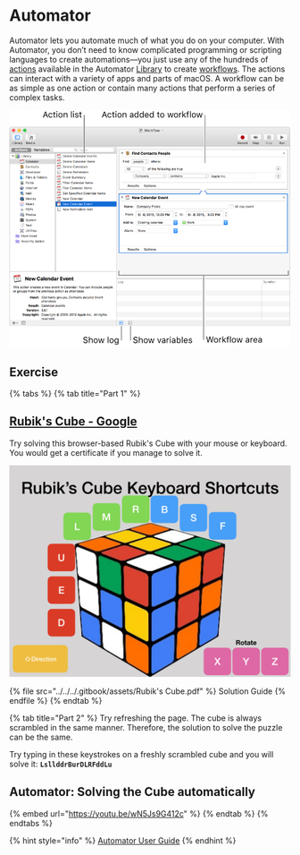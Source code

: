 # Automator

Automator lets you automate much of what you do on your computer. With Automator, you don’t need to know complicated programming or scripting languages to create automations—you just use any of the hundreds of [actions](https://support.apple.com/en-sg/guide/automator/aside/glos0e92b612/2.10/mac/10.15) available in the Automator [Library](https://support.apple.com/en-sg/guide/automator/aside/glose79f4d14/2.10/mac/10.15) to create [workflows](https://support.apple.com/en-sg/guide/automator/aside/glos107ffd7c/2.10/mac/10.15). The actions can interact with a variety of apps and parts of macOS. A workflow can be as simple as one action or contain many actions that perform a series of complex tasks.&#x20;

![](<../../../.gitbook/assets/image (1).png>)

## Exercise

{% tabs %}
{% tab title="Part 1" %}
## [Rubik's Cube - Google](https://chuachunmin.github.io/rubiks-cube)

Try solving this browser-based Rubik's Cube with your mouse or keyboard. You would get a certificate if you manage to solve it.

![](<../../../.gitbook/assets/Rubik Control.jpeg>)

{% file src="../../../.gitbook/assets/Rubik's Cube.pdf" %}
Solution Guide
{% endfile %}
{% endtab %}

{% tab title="Part 2" %}
Try refreshing the page. The cube is always scrambled in the same manner. Therefore, the solution to solve the puzzle can be the same.

Try typing in these keystrokes on a freshly scrambled cube and you will solve it: **`LsllddrBurDLRFddLu`**

## Automator: Solving the Cube automatically

{% embed url="https://youtu.be/wN5Js9G412c" %}
{% endtab %}
{% endtabs %}

{% hint style="info" %}
[Automator User Guide](https://support.apple.com/en-sg/guide/automator/welcome)
{% endhint %}

##
